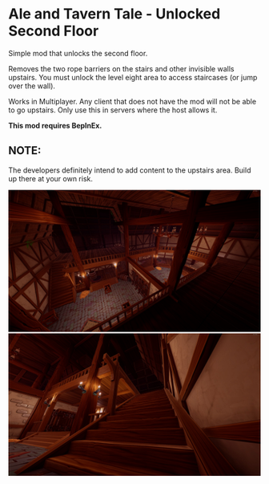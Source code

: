 # Ale and Tavern Tale - Unlocked Second Floor

Simple mod that unlocks the second floor.

Removes the two rope barriers on the stairs and other invisible walls upstairs. You must unlock the level eight area to access staircases (or jump over the wall).

Works in Multiplayer. Any client that does not have the mod will not be able to go upstairs. Only use this in servers where the host allows it.

**This mod requires BepInEx.**

## NOTE:
The developers definitely intend to add content to the upstairs area. Build up there at your own risk.

![shot from the second floor looking down](https://github.com/DeveloperBlue/ATTUnlockedSecondFloor/blob/main/previews/1.jpg?raw=true)
![shot from the base of the stairs looking up](https://github.com/DeveloperBlue/ATTUnlockedSecondFloor/blob/main/previews/2.jpg?raw=true)
